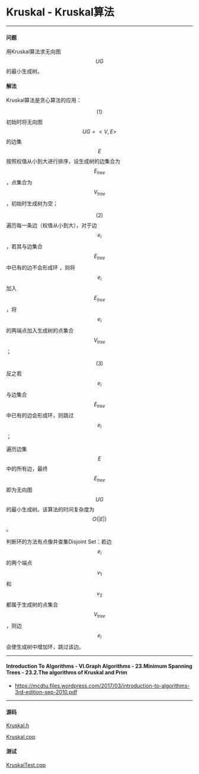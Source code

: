 <script type="text/javascript" src="https://cdnjs.cloudflare.com/ajax/libs/mathjax/2.7.1/MathJax.js?config=TeX-AMS-MML_HTMLorMML"></script>

# Kruskal - Kruskal算法

--------

#### 问题

用Kruskal算法求无向图$$ UG $$的最小生成树。

#### 解法

Kruskal算法是贪心算法的应用：

$$ (1) $$ 初始时将无向图$$ UG = <V, E> $$的边集$$ E $$按照权值从小到大进行排序，设生成树的边集合为$$ E_{tree} $$，点集合为$$ V_{tree} $$，初始时生成树为空；

$$ (2) $$ 遍历每一条边（权值从小到大），对于边$$ e_i $$，若其与边集合$$ E_{tree} $$中已有的边不会形成环 ，则将$$ e_i $$加入$$ E_{tree} $$，将$$ e_i $$的两端点加入生成树的点集合$$ V_{tree} $$；

$$ (3) $$ 反之若$$ e_i $$与边集合$$ E_{tree} $$中已有的边会形成环，则跳过$$ e_i $$；

遍历边集$$ E $$中的所有边，最终$$ E_{tree} $$即为无向图$$ UG $$的最小生成树。该算法的时间复杂度为$$ O(|E|) $$。

判断环的方法有点像并查集Disjoint Set：若边$$ e_i $$的两个端点$$ v_1 $$和$$ v_2 $$都属于生成树的点集合$$ V_{tree} $$，则边$$ e_i $$会使生成树中增加环，跳过该边。

--------

#### Introduction To Algorithms - VI.Graph Algorithms - 23.Minimum Spanning Trees - 23.2.The algorithms of Kruskal and Prim

* https://mcdtu.files.wordpress.com/2017/03/introduction-to-algorithms-3rd-edition-sep-2010.pdf

--------

#### 源码

[Kruskal.h](https://github.com/linrongbin16/Way-to-Algorithm/blob/master/src/GraphTheory/MinSpanningTree/Kruskal.h)

[Kruskal.cpp](https://github.com/linrongbin16/Way-to-Algorithm/blob/master/src/GraphTheory/MinSpanningTree/Kruskal.cpp)

#### 测试

[KruskalTest.cpp](https://github.com/linrongbin16/Way-to-Algorithm/blob/master/src/GraphTheory/MinSpanningTree/KruskalTest.cpp)

